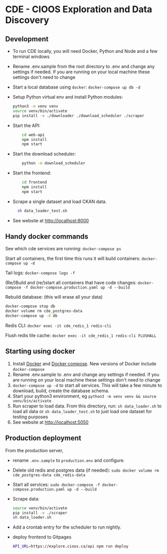# CDE - CIOOS Exploration and Data Discovery

## Development

- To run CDE locally, you will need Docker, Python and Node and a few terminal windows

- Rename .env.sample from the root directory to .env and change any settings if needed. If you are running on your local machine these settings don't need to change

- Start a local database using `docker`:
  `docker-compose up db -d`
- Setup Python virtual env and install Python modules:

  ```sh
  python3 -m venv venv
  source venv/bin/activate
  pip install -e ./downloader ./download_scheduler ./scraper
  ```

- Start the API:

  ```sh
      cd web-api
      npm install
      npm start
  ```

- Start the download scheduler:

  ```sh
      python -m download_scheduler
  ```

- Start the frontend:

  ```sh
      cd frontend
      npm install
      npm start
  ```

- Scrape a single dataset and load CKAN data.

  ```sh
    sh data_loader_test.sh
  ```

- See website at <http://localhost:8000>

## Handy docker commands

See which cde services are running:
`docker-compose ps`

Start all containers, the first time this runs it will build containers:
`docker-compose up -d`

Tail logs:
`docker-compose logs -f`

(Re/)Build and (re/)start all containers that have code changes:
`docker-compose -f docker-compose.production.yaml up -d --build`

Rebuild database: (this will erase all your data)

```sh
docker-compose stop db
docker volume rm cde_postgres-data
docker-compose up -d db
```

Redis CLI:
`docker exec -it cde_redis_1 redis-cli`

Flush redis tile cache:
`docker exec -it cde_redis_1 redis-cli FLUSHALL`

## Starting using docker

1. Install [Docker](https://docs.docker.com/get-docker/) and [Docker compose](https://docs.docker.com/compose/install/). New versions of Docker include `docker-compose`
1. Rename .env.sample to .env and change any settings if needed. If you are running on your local machine these settings don't need to change
1. `docker-compose up -d` to start all services. This will take a few minute to download, build, create the database schema.
1. Start your python3 environment, eg `python3 -m venv venv && source venv/bin/activate`
1. Run scraper to load data. From this directory, run:
   `sh data_loader.sh` to load all data or `sh data_loader_test.sh` to just load one dataset for testing purposes
1. See website at <http://localhost:5050>

## Production deployment

From the production server,

- rename `.env.sample` to `production.env` and configure.

- Delete old redis and postgres data (if needed):
  `sudo docker volume rm cde_postgres-data cde_redis-data`

- Start all services:
  `sudo docker-compose -f docker-compose.production.yaml up -d --build`

- Scrape data:

  ```sh
  source venv/bin/activate
  pip install -e ./scraper
  sh data_loader.sh
  ```

- Add a crontab entry for the scheduler to run nightly.

- deploy frontend to Gitpages

  ```sh
  API_URL=https://explore.cioos.ca/api npm run deploy
  ```
